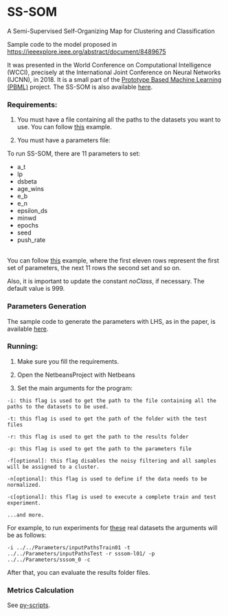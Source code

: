 # SS-SOM

A Semi-Supervised Self-Organizing Map for Clustering and Classification

Sample code to the model proposed in https://ieeexplore.ieee.org/abstract/document/8489675

It was presented in the World Conference on Computational Intelligence (WCCI), precisely at the International Joint Conference on Neural Networks (IJCNN), in 2018. It is a small part of the [Prototype Based Machine Learning (PBML)](https://github.com/hfbassani/pbml/) project. The SS-SOM is also available [here](https://github.com/hfbassani/pbml/blob/master/phmb4/Models).

### Requirements:

1. You must have a file containing all the paths to the datasets you want to use. You can follow [this](https://github.com/hfbassani/pbml/blob/master/phmb4/Parameters/inputPathsTrain) example.

2. You must have a parameters file:

  To run SS-SOM, there are 11 parameters to set:

   - a_t
   - lp
   - dsbeta
   - age_wins
   - e_b
   - e_n
   - epsilon_ds
   - minwd
   - epochs
   - seed
   - push_rate<br/><br/>

   You can follow [this](https://github.com/hfbassani/pbml/blob/master/phmb4/Parameters/sssom_0) example, where the first eleven rows represent the first set of parameters, the next 11 rows the second set and so on.

   Also, it is important to update the constant _noClass_, if necessary. The default value is 999.

### Parameters Generation

The sample code to generate the parameters with LHS, as in the paper, is available [here](https://github.com/hfbassani/pbml/tree/master/params-gen/).

### Running:

1. Make sure you fill the requirements.

2. Open the NetbeansProject with Netbeans

3. Set the main arguments for the program:

  ```
  -i: this flag is used to get the path to the file containing all the paths to the datasets to be used.

  -t: this flag is used to get the path of the folder with the test files

  -r: this flag is used to get the path to the results folder

  -p: this flag is used to get the path to the parameters file

  -f[optional]: this flag disables the noisy filtering and all samples will be assigned to a cluster.

  -n[optional]: this flag is used to define if the data needs to be normalized.

  -c[optional]: this flag is used to execute a complete train and test experiment.

  ...and more.
  ```
  For example, to run experiments for [these](https://github.com/hfbassani/pbml/tree/master/Datasets/Realdata) real datasets the arguments will be as follows:

  ```
  -i ../../Parameters/inputPathsTrain01 -t ../../Parameters/inputPathsTest -r sssom-l01/ -p ../../Parameters/sssom_0 -c
  ```

  After that, you can evaluate the results folder files.

### Metrics Calculation

See [py-scripts](https://github.com/hfbassani/pbml/tree/master/phmb4/py_scripts).
